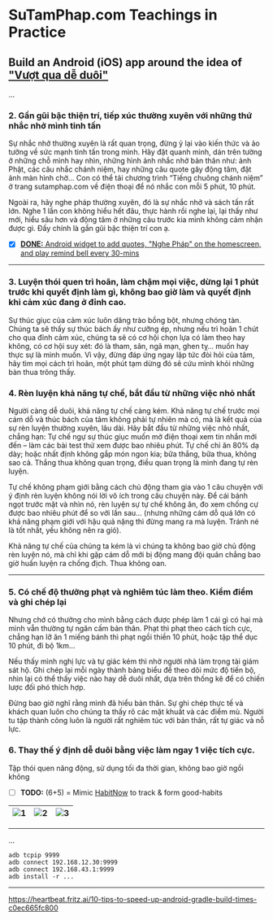 # SuTamPhap.com Teachings in Practice

## Build an Android (iOS) app around the idea of ["Vượt qua dễ duôi"](https://sutamphap.com/hoi-dap-3-vuot-qua-de-duoi/)

...

### 2. Gần gũi bậc thiện trí, tiếp xúc thường xuyên với những thứ nhắc nhở mình tinh tấn

Sự nhắc nhở thường xuyên là rất quan trọng, đừng ỷ lại vào kiến thức và ảo tưởng về sức mạnh tinh tấn trong mình. Hãy đặt quanh mình, dán trên tường ở những chỗ mình hay nhìn, những hình ảnh nhắc nhở bản thân như: ảnh Phật, các câu nhắc chánh niệm, hay những câu quote gây động tâm, đặt ảnh màn hình chờ… Con có thể tải chương trình “Tiếng chuông chánh niệm” ở trang sutamphap.com về điện thoại để nó nhắc con mỗi 5 phút, 10 phút.

Ngoài ra, hãy nghe pháp thường xuyên, đó là sự nhắc nhở và sách tấn rất lớn. Nghe 1 lần con không hiểu hết đâu, thực hành rồi nghe lại, lại thấy như mới, hiểu sâu hơn và động tâm ở những câu trước kia mình không cảm nhận được gì. Đấy chính là gần gũi bậc thiện trí con ạ.

- [x] [**DONE:** Android widget to add quotes, "Nghe Pháp" on the homescreen, and play remind bell every 30-mins](docs/widget.md)

- - - 

### 3. Luyện thói quen trì hoãn, làm chậm mọi việc, dừng lại 1 phút trước khi quyết định làm gì, không bao giờ làm và quyết định khi cảm xúc đang ở đỉnh cao.

Sự thúc giục của cảm xúc luôn dâng trào bồng bột, nhưng chóng tàn. Chúng ta sẽ thấy sự thúc bách ấy như cưỡng ép, nhưng nếu trì hoãn 1 chút cho qua đỉnh cảm xúc, chúng ta sẽ có cơ hội chọn lựa có làm theo hay không, có cơ hội suy xét: đó là tham, sân, ngã mạn, ghen tỵ… muốn hay thực sự là mình muốn. Vì vậy, đừng đáp ứng ngay lập tức đòi hỏi của tâm, hãy tìm mọi cách trì hoãn, một phút tạm dừng đó sẽ cứu mình khỏi những bàn thua trông thấy.

### 4. Rèn luyện khả năng tự chế, bắt đầu từ những việc nhỏ nhất

Người càng dễ duôi, khả năng tự chế càng kém. Khả năng tự chế trước mọi cám dỗ và thúc bách của tâm không phải tự nhiên mà có, mà là kết quả của sự rèn luyện thường xuyên, lâu dài. Hãy bắt đầu từ những việc nhỏ nhất, chẳng hạn: Tự chế ngự sự thúc giục muốn mở điện thoại xem tin nhắn mới đến – làm các bài test thử xem được bao nhiêu phút. Tự chế chỉ ăn 80% dạ dày; hoặc nhất định không gắp món ngon kia; bữa thắng, bữa thua, không sao cả. Thắng thua không quan trọng, điều quan trọng là mình đang tự rèn luyện.

Tự chế không phạm giới bằng cách chủ động tham gia vào 1 câu chuyện với ý định rèn luyện không nói lời vô ích trong câu chuyện này. Để cái bánh ngọt trước mặt và nhìn nó, rèn luyện sự tự chế không ăn, đo xem chống cự được bao nhiêu phút để so với lần sau… (nhưng những cám dỗ quá lớn có khả năng phạm giới với hậu quả nặng thì đừng mang ra mà luyện. Tránh né là tốt nhất, yếu không nên ra gió).

Khả năng tự chế của chúng ta kém là vì chúng ta không bao giờ chủ động rèn luyện nó, mà chỉ khi gặp cám dỗ mới bị động mang đội quân chẳng bao giờ huấn luyện ra chống địch. Thua không oan.

- - - 

### 5. Có chế độ thưởng phạt và nghiêm túc làm theo. Kiểm điểm và ghi chép lại

Nhưng chớ có thưởng cho mình bằng cách được phép làm 1 cái gì có hại mà mình vẫn thường tự ngăn cấm bản thân. Phạt thì phạt theo cách tích cực, chẳng hạn lỡ ăn 1 miếng bánh thì phạt ngồi thiền 10 phút, hoặc tập thể dục 10 phút, đi bộ 1km...

Nếu thấy mình nghị lực và tự giác kém thì nhờ người nhà làm trọng tài giám sát hộ. Ghi chép lại mỗi ngày thành bảng biểu để theo dõi mức độ tiến bộ, nhìn lại có thể thấy việc nào hay dễ duôi nhất, dựa trên thống kê để có chiến lược đối phó thích hợp.

Đừng bao giờ nghĩ rằng mình đã hiểu bản thân. Sự ghi chép thực tế và khách quan luôn cho chúng ta thấy rõ các mặt khuất và các điểm mù. Người tu tập thành công luôn là người rất nghiêm túc với bản thân, rất tự giác và nỗ lực.

### 6. Thay thế ý định dễ duôi bằng việc làm ngay 1 việc tích cực.

Tập thói quen năng động, sử dụng tối đa thời gian, không bao giờ ngồi không

- [ ] **TODO:** (6+5) = Mimic [HabitNow](https://play.google.com/store/apps/details?id=com.habitnow) to track & form good-habits

| ![1](https://play-lh.googleusercontent.com/-oMKK_tov5OFjQHc0cIhz8CgD67xFKUqv0fvrvLL7_ncQp_liszs1LjCCszJx1avcb9B=w1440-h620)| ![2](https://play-lh.googleusercontent.com/mkWhNHo-8hAoHcj05Yghf8d-Lc0XW2UJs-wnkahQ_XihUh90onR14lNb_Sk1oPLh4UA=w1440-h620) | ![3](https://play-lh.googleusercontent.com/1XsphzsX_jx2ckAkt_HUuP942FEwtc_cz0xlakMzJWkB0zh9zqU1wTfJVPE1MSrfegY=w1440-h620) |
| ------------------- |:---------------------:|:---------------------:|


- - - 

...

```
adb tcpip 9999
adb connect 192.168.12.30:9999
adb connect 192.168.43.1:9999
adb install -r ...
```

- - - 

https://heartbeat.fritz.ai/10-tips-to-speed-up-android-gradle-build-times-c0ec665fc800


